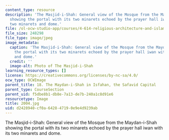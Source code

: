 ```yaml
---
content_type: resource
description: 'The Masjid-i-Shah: General view of the Mosque from the Maydan-i-Shah
  showing the portal with its two minarets echoed by the prayer hall iwan with its
  two minarets and dome.'
file: /ol-ocw-studio-app/courses/4-614-religious-architecture-and-islamic-cultures-fall-2002/d2428940cf0a642847190e9e4d9239ab_2004.jpg
file_size: 248298
file_type: image/jpeg
image_metadata:
  caption: 'The Masjid-i-Shah: General view of the Mosque from the Maydan-i-Shah showing
    the portal with its two minarets echoed by the prayer hall iwan with its two minarets
    and dome.'
  credit: ''
  image-alt: Photo of The Masjid-i-Shah
learning_resource_types: []
license: https://creativecommons.org/licenses/by-nc-sa/4.0/
ocw_type: OCWImage
parent_title: 18. The Maydan-i-Shah in Isfahan, the Safavid Capital
parent_type: CourseSection
parent_uid: f5dbe8b1-db8e-7a13-de7b-240a1c8d91e6
resourcetype: Image
title: 2004.jpg
uid: d2428940-cf0a-6428-4719-0e9e4d9239ab
---
```

The Masjid-i-Shah: General view of the Mosque from the Maydan-i-Shah showing the portal with its two minarets echoed by the prayer hall iwan with its two minarets and dome.